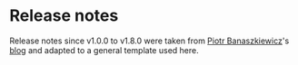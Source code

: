 # Release notes

Release notes since v1.0.0 to v1.8.0 were taken from
[Piotr Banaszkiewicz](https://github.com/pbanaszkiewicz)'s
[blog](http://piotr.banaszkiewicz.org/) and adapted to a general template
used here.
